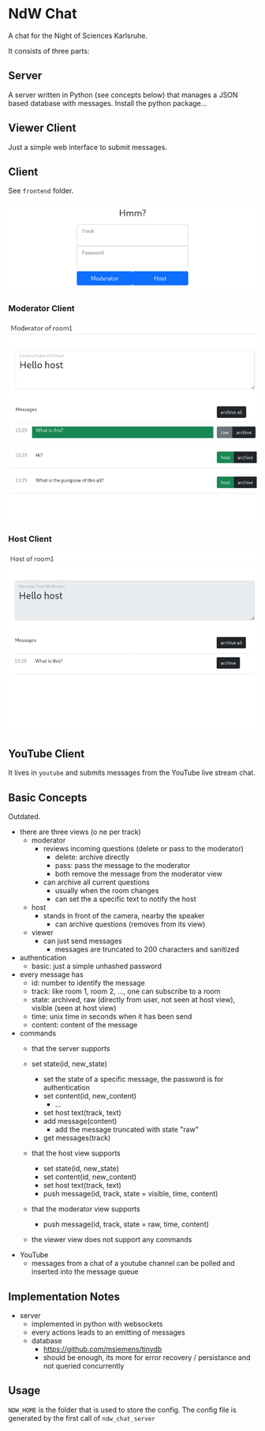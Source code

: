 NdW Chat
========
A chat for the Night of Sciences Karlsruhe.

It consists of three parts:

Server
------
A server written in Python (see concepts below) that manages a JSON based database with messages.
Install the python package…

Viewer Client
-------------
Just a simple web interface to submit messages.

Client
------
See `frontend` folder.

![Home](images/home.png)

### Moderator Client
![Home](images/moderator.png)

### Host Client
![Home](images/host.png)

YouTube Client
--------------
It lives in `youtube` and submits messages from the YouTube live stream chat.

## Basic Concepts

Outdated.

- there are three views (o ne per track)
  - moderator
    - reviews incoming questions (delete or pass to the moderator)
      - delete: archive directly
      - pass: pass the message to the moderator
      - both remove the message from the moderator view
    - can archive all current questions
      - usually when the room changes
      - can set the a specific text to notify the host
  - host
    - stands in front of the camera, nearby the speaker
      - can archive questions (removes from its view)
  - viewer
    - can just send messages
      - messages are truncated to 200 characters and sanitized
- authentication
  - basic: just a simple unhashed password
- every message has
  - id: number to identify the message
  - track: like room 1, room 2, …, one can subscribe to a room
  - state: archived, raw (directly from user, not seen at host view), visible (seen at host view)  
  - time: unix time in seconds when it has been send
  - content: content of the message
- commands
  - that the server supports
  - set state(id, new_state)
    - set the state of a specific message, the password is for authentication
    - set content(id, new_content)
      - …
    - set host text(track, text)
    - add message(content)
      - add the message truncated with state "raw"
    - get messages(track)
  - that the host view supports
    - set state(id, new_state)
    - set content(id, new_content)
    - set host text(track, text)
    - push message(id, track, state = visible, time, content)
  - that the moderator view supports
    - push message(id, track, state = raw, time, content)
  
  - the viewer view does not support any commands
- YouTube
  - messages from a chat of a youtube channel can be polled and inserted into the message queue

## Implementation Notes

- server
  - implemented in python with websockets
  - every actions leads to an emitting of messages
  - database
    - https://github.com/msiemens/tinydb
    - should be enough, its more for error recovery / persistance and not queried concurrently

## Usage

`NDW_HOME` is the folder that is used to store the config. The config file is generated by the first call of `ndw_chat_server`